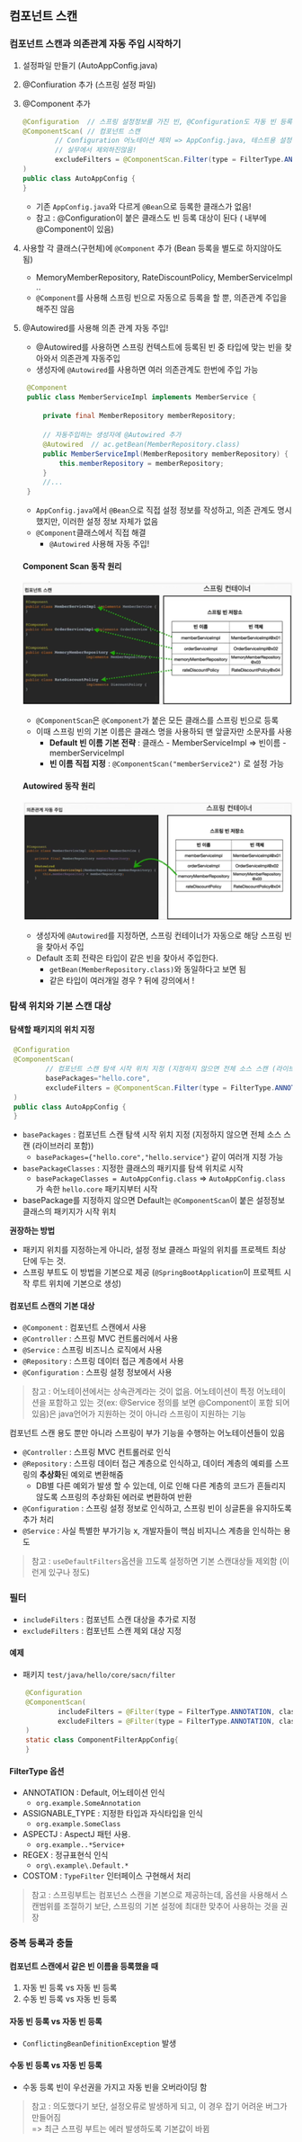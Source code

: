 ## 컴포넌트 스캔

### 컴포넌트 스캔과 의존관계 자동 주입 시작하기
1. 설정파일 만들기 (AutoAppConfig.java)
2. @Confiuration 추가 (스프링 설정 파일)
3. @Component 추가

    ```java
    @Configuration  // 스프링 설정정보를 가진 빈, @Configuration도 자동 빈 등록 대상
    @ComponentScan( // 컴포넌트 스캔
            // Configuration 어노테이션 제외 => AppConfig.java, 테스트용 설정 제외하려고!
            // 실무에서 제외하진않음!
            excludeFilters = @ComponentScan.Filter(type = FilterType.ANNOTATION, classes = Configuration.class)
    )
    public class AutoAppConfig {
    }
    ```
   * 기존 `AppConfig.java`와 다르게 `@Bean`으로 등록한 클래스가 없음!
   * 참고 : @Configuration이 붙은 클래스도 빈 등록 대상이 된다 ( 내부에 @Component이 있음)

4. 사용할 각 클래스(구현체)에 `@Component` 추가 (Bean 등록을 별도로 하지않아도 됨)
   * MemoryMemberRepository, RateDiscountPolicy, MemberServiceImpl ..
   * `@Component`를 사용해 스프링 빈으로 자동으로 등록을 할 뿐, 의존관계 주입을 해주진 않음
5. @Autowired를 사용해 의존 관계 자동 주입!
   * @Autowired를 사용하면 스프링 컨텍스트에 등록된 빈 중  타입에 맞는 빈을 찾아와서 의존관계 자동주입
   * 생성자에 `@Autowired`를 사용하면 여러 의존관계도 한번에 주입 가능
   ```java
    @Component
    public class MemberServiceImpl implements MemberService {
    
        private final MemberRepository memberRepository;
   
        // 자동주입하는 생성자에 @Autowired 추가
        @Autowired  // ac.getBean(MemberRepository.class)
        public MemberServiceImpl(MemberRepository memberRepository) {
            this.memberRepository = memberRepository;
        }
        //...
    }
   ```
   * `AppConfig.java`에서 `@Bean`으로 직접 설정 정보를 작성하고, 의존 관계도 명시했지만, 이러한 설정 정보 자체가 없음
   * `@Component`클래스에서 직접 해결 
     * `@Autowired` 사용해 자동 주입!

   #### Component Scan 동작 원리
   ![](imgs/컴포넌트스캔.png)
   * `@ComponentScan`은 `@Component`가 붙은 모든 클래스를 스프링 빈으로 등록
   * 이때 스프링 빈의 기본 이름은 클래스 명을 사용하되 맨 앞글자만 소문자를 사용
     * **Default 빈 이름 기본 전략** : 클래스 - MemberServiceImpl => 빈이름 - memberServiceImpl 
     * **빈 이름 직접 지정** : `@ComponentScan("memberService2")` 로 설정 가능

   #### Autowired 동작 원리
   ![](imgs/autowired.png)
   * 생성자에 `@Autowired`를 지정하면, 스프링 컨테이너가 자동으로 해당 스프링 빈을 찾아서 주입
   * Default 조회 전략은 타입이 같은 빈을 찾아서 주입한다.
     * `getBean(MemberRepository.class)`와 동일하다고 보면 됨
     * 같은 타입이 여러개일 경우 ? 뒤에 강의에서 !
     
### 탐색 위치와 기본 스캔 대상
   
#### 탐색할 패키지의 위치 지정
   
```java
 @Configuration
 @ComponentScan(
         // 컴포넌트 스캔 탐색 시작 위치 지정 (지정하지 않으면 전체 소스 스캔 (라이브러리 포함))
         basePackages="hello.core",
         excludeFilters = @ComponentScan.Filter(type = FilterType.ANNOTATION, classes = Configuration.class)
 )
 public class AutoAppConfig {
 }
 ```
 * `basePackages` : 컴포넌트 스캔 탐색 시작 위치 지정 (지정하지 않으면 전체 소스 스캔 (라이브러리 포함))
   * `basePackages={"hello.core","hello.service"}` 같이 여러개 지정 가능
 * `basePackageClasses` : 지정한 클래스의 패키지를 탐색 위치로 시작
   * `basePackageClasses = AutoAppConfig.class` => `AutoAppConfig.class`가 속한 `hello.core` 패키지부터 시작
 * basePackage를 지정하지 않으면 Default는 `@ComponentScan`이 붙은 설정정보 클래스의 패키지가 시작 위치

**권장하는 방법**
* 패키지 위치를 지정하는게 아니라, 설정 정보 클래스 파일의 위치를 프로젝트 최상단에 두는 것. 
* 스프링 부트도 이 방법을 기본으로 제공 (`@SpringBootApplication`이 프로젝트 시작 루트 위치에 기본으로 생성)


#### 컴포넌트 스캔의 기본 대상
* `@Component` : 컴포넌트 스캔에서 사용
* `@Controller` : 스프링 MVC 컨트롤러에서 사용
* `@Service` : 스프링 비즈니스 로직에서 사용
* `@Repository` : 스프링 데이터 접근 계층에서 사용
* `@Configuration` : 스프링 설정 정보에서 사용

> 참고 : 어노테이션에서는 상속관계라는 것이 없음. 어노테이션이 특정 어노테이션을 포함하고 있는 것(ex: @Service 정의를 보면 @Component이 포함 되어 있음)은 java언어가 지원하는 것이 아니라 스프링이 지원하는 기능
    
컴포넌트 스캔 용도 뿐만 아니라 스프링이 부가 기능을 수행하는 어노테이션들이 있음
* `@Controller` : 스프링 MVC 컨트롤러로 인식
* `@Repository` : 스프링 데이터 접근 계층으로 인식하고, 데이터 계층의 예뢰를 스프링의 **추상화**된 예외로 변환해줌
  * DB별 다른 예외가 발생 할 수 있는데, 이로 인해 다른 계층의 코드가 흔들리지 않도록 스프링의 추상화된 에러로 변환하여 반환
* `@Configuration` : 스프링 설정 정보로 인식하고, 스프링 빈이 싱글톤을 유지하도록 추가 처리
* `@Service` : 사실 특별한 부가기능 x, 개발자들이 핵심 비지니스 계층을 인식하는 용도

> 참고 : `useDefaultFilters`옵션을 끄도록 설정하면 기본 스캔대상들 제외함 (이런게 있구나 정도)
    
### 필터
* `includeFilters` : 컴포넌트 스캔 대상을 추가로 지정
* `excludeFilters` : 컴포넌트 스캔 제외 대상 지정

#### 예제
* 패키지 `test/java/hello/core/sacn/filter`

```java 
    @Configuration
    @ComponentScan(
            includeFilters = @Filter(type = FilterType.ANNOTATION, classes= MyIncludeComponent.class),
            excludeFilters = @Filter(type = FilterType.ANNOTATION, classes= MyExcludeComponent.class)
    )
    static class ComponentFilterAppConfig{
    }
```

#### FilterType 옵션
* ANNOTATION : Default, 어노테이션 인식
  * `org.example.SomeAnnotation`
* ASSIGNABLE_TYPE : 지정한 타입과 자식타입을 인식 
  * `org.example.SomeClass`
* ASPECTJ : AspectJ 패턴 사용.
  * `org.example..*Service+`
* REGEX : 정규표현식 인식
  * `org\.example\.Default.*`
* COSTOM : `TypeFilter` 인터페이스 구현해서 처리

> 참고 : 스프링부트는 컴포넌스 스캔을 기본으로 제공하는데, 옵션을 사용해서 스캔범위를 조절하기 보단, 스프링의 기본 설정에 최대한 맞추어 사용하는 것을 권장

### 중복 등록과 충돌

#### 컴포넌트 스캔에서 같은 빈 이름을 등록했을 때
1. 자동 빈 등록 vs 자동 빈 등록
2. 수동 빈 등록 vs 자동 빈 등록

#### 자동 빈 등록 vs 자동 빈 등록
* `ConflictingBeanDefinitionException` 발생

#### 수동 빈 등록 vs 자동 빈 등록
* 수동 등록 빈이 우선권을 가지고 자동 빈을 오버라이딩 함

> 참고 : 의도했다기 보단, 설정오류로 발생하게 되고, 이 경우 잡기 어려운 버그가 만들어짐   
> => 최근 스프링 부트는 에러 발생하도록 기본값이 바뀜
